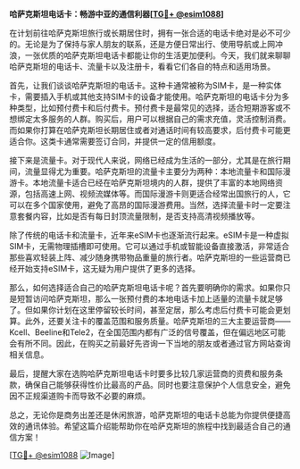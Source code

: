 **哈萨克斯坦电话卡：畅游中亚的通信利器[[TG💪+ @esim1088](https://t.me/s/esim1088)]**

在计划前往哈萨克斯坦旅行或长期居住时，拥有一张合适的电话卡绝对是必不可少的。无论是为了保持与家人朋友的联系，还是方便日常出行、使用导航或上网冲浪，一张优质的哈萨克斯坦电话卡都能让你的生活更加便利。今天，我们就来聊聊哈萨克斯坦的电话卡、流量卡以及注册卡，看看它们各自的特点和适用场景。

首先，让我们谈谈哈萨克斯坦的电话卡。这种卡通常被称为SIM卡，是一种实体卡，需要插入手机或其他支持SIM卡的设备才能使用。哈萨克斯坦的电话卡分为多种类型，比如预付费卡和后付费卡。预付费卡是最常见的选择，适合短期游客或不想绑定太多服务的人群。购买后，用户可以根据自己的需求充值，灵活控制消费。而如果你打算在哈萨克斯坦长期居住或者对通话时间有较高要求，后付费卡可能更适合你。这类卡通常需要签订合同，并提供一定的信用额度。

接下来是流量卡。对于现代人来说，网络已经成为生活的一部分，尤其是在旅行期间，流量显得尤为重要。哈萨克斯坦的流量卡主要分为两种：本地流量卡和国际漫游卡。本地流量卡适合已经在哈萨克斯坦境内的人群，提供了丰富的本地网络资源，包括高速上网、视频流媒体等。而国际漫游卡则更适合经常出国旅行的人，它可以在多个国家使用，避免了高昂的国际漫游费用。当然，选择流量卡时一定要注意套餐内容，比如是否有每日封顶流量限制，是否支持高清视频播放等。

除了传统的电话卡和流量卡，近年来eSIM卡也逐渐流行起来。eSIM卡是一种虚拟SIM卡，无需物理插槽即可使用。它可以通过手机或智能设备直接激活，非常适合那些喜欢轻装上阵、减少随身携带物品重量的旅行者。哈萨克斯坦的一些运营商已经开始支持eSIM卡，这无疑为用户提供了更多的选择。

那么，如何选择适合自己的哈萨克斯坦电话卡呢？首先要明确你的需求。如果你只是短暂访问哈萨克斯坦，那么一张预付费的本地电话卡加上适量的流量卡就足够了。但如果你计划在这里停留较长时间，甚至定居，那么考虑后付费卡可能会更划算。此外，还要关注卡的覆盖范围和服务质量。哈萨克斯坦的三大主要运营商——Kcell、Beeline和Tele2，在全国范围内都有广泛的信号覆盖，但在偏远地区可能会有所不同。因此，在购买之前最好先咨询一下当地的朋友或者通过官方网站查询相关信息。

最后，提醒大家在选购哈萨克斯坦电话卡时要多比较几家运营商的资费和服务条款，确保自己能够获得性价比最高的产品。同时也要注意保护个人信息安全，避免因不正规渠道购卡而导致不必要的麻烦。

总之，无论你是商务出差还是休闲旅游，哈萨克斯坦的电话卡总能为你提供便捷高效的通讯体验。希望这篇介绍能帮助你在哈萨克斯坦的旅程中找到最适合自己的通信方案！

[[TG💪+ @esim1088](https://t.me/s/esim1088) ![Image](https://i.postimg.cc/4NQfJmqS/Snipaste-2025-05-13-00-14-12.png)]